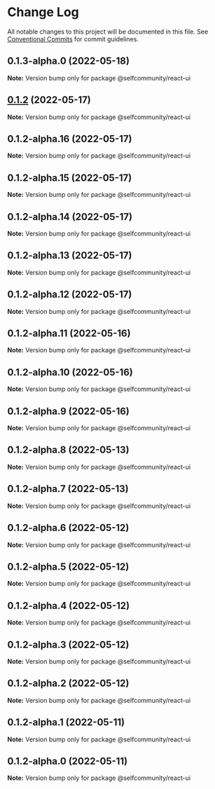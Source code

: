 # Change Log

All notable changes to this project will be documented in this file.
See [Conventional Commits](https://conventionalcommits.org) for commit guidelines.

## 0.1.3-alpha.0 (2022-05-18)

**Note:** Version bump only for package @selfcommunity/react-ui





## [0.1.2](https://github.com/selfcommunity/community-js/compare/@selfcommunity/react-ui@0.1.2-alpha.16...@selfcommunity/react-ui@0.1.2) (2022-05-17)

**Note:** Version bump only for package @selfcommunity/react-ui





## 0.1.2-alpha.16 (2022-05-17)

**Note:** Version bump only for package @selfcommunity/react-ui





## 0.1.2-alpha.15 (2022-05-17)

**Note:** Version bump only for package @selfcommunity/react-ui





## 0.1.2-alpha.14 (2022-05-17)

**Note:** Version bump only for package @selfcommunity/react-ui





## 0.1.2-alpha.13 (2022-05-17)

**Note:** Version bump only for package @selfcommunity/react-ui





## 0.1.2-alpha.12 (2022-05-17)

**Note:** Version bump only for package @selfcommunity/react-ui





## 0.1.2-alpha.11 (2022-05-16)

**Note:** Version bump only for package @selfcommunity/react-ui





## 0.1.2-alpha.10 (2022-05-16)

**Note:** Version bump only for package @selfcommunity/react-ui





## 0.1.2-alpha.9 (2022-05-16)

**Note:** Version bump only for package @selfcommunity/react-ui





## 0.1.2-alpha.8 (2022-05-13)

**Note:** Version bump only for package @selfcommunity/react-ui





## 0.1.2-alpha.7 (2022-05-13)

**Note:** Version bump only for package @selfcommunity/react-ui





## 0.1.2-alpha.6 (2022-05-12)

**Note:** Version bump only for package @selfcommunity/react-ui





## 0.1.2-alpha.5 (2022-05-12)

**Note:** Version bump only for package @selfcommunity/react-ui





## 0.1.2-alpha.4 (2022-05-12)

**Note:** Version bump only for package @selfcommunity/react-ui





## 0.1.2-alpha.3 (2022-05-12)

**Note:** Version bump only for package @selfcommunity/react-ui





## 0.1.2-alpha.2 (2022-05-12)

**Note:** Version bump only for package @selfcommunity/react-ui





## 0.1.2-alpha.1 (2022-05-11)

**Note:** Version bump only for package @selfcommunity/react-ui





## 0.1.2-alpha.0 (2022-05-11)

**Note:** Version bump only for package @selfcommunity/react-ui
